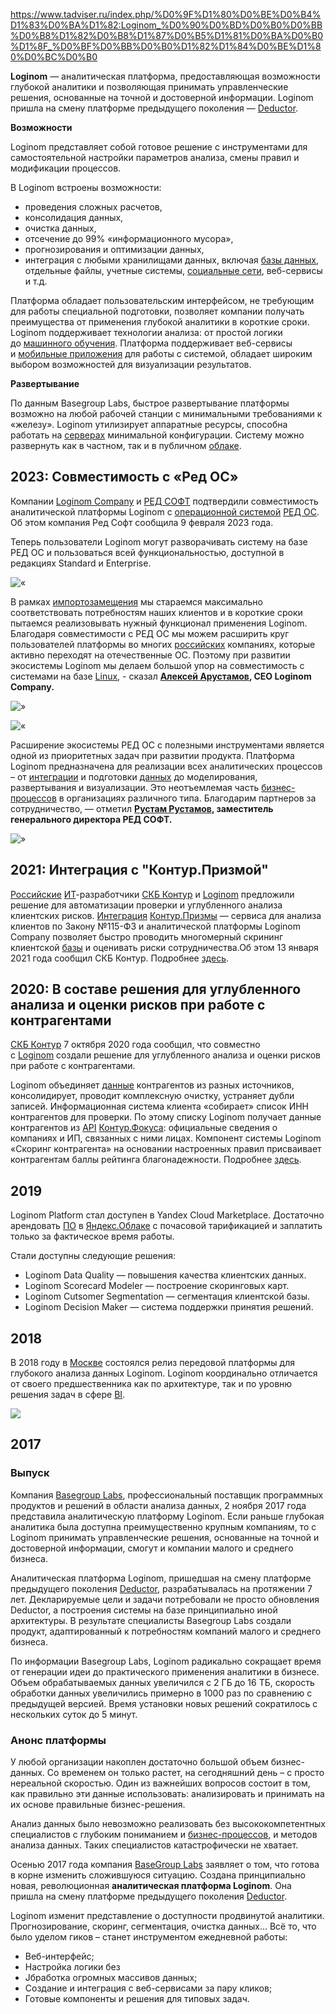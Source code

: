 https://www.tadviser.ru/index.php/%D0%9F%D1%80%D0%BE%D0%B4%D1%83%D0%BA%D1%82:Loginom_%D0%90%D0%BD%D0%B0%D0%BB%D0%B8%D1%82%D0%B8%D1%87%D0%B5%D1%81%D0%BA%D0%B0%D1%8F_%D0%BF%D0%BB%D0%B0%D1%82%D1%84%D0%BE%D1%80%D0%BC%D0%B0

**Loginom** — аналитическая платформа, предоставляющая возможности глубокой аналитики и позволяющая принимать управленческие решения, основанные на точной и достоверной информации. Loginom пришла на смену платформе предыдущего поколения — [Deductor](https://www.tadviser.ru/index.php/%D0%9F%D1%80%D0%BE%D0%B4%D1%83%D0%BA%D1%82:Deductor "Deductor").

**Возможности**

Loginom представляет собой готовое решение с инструментами для самостоятельной настройки параметров анализа, смены правил и модификации процессов.

В Loginom встроены возможности:

-   проведения сложных расчетов,
-   консолидация данных,
-   очистка данных,
-   отсечение до 99% «информационного мусора»,
-   прогнозирования и оптимизации данных,
-   интеграция с любыми хранилищами данных, включая [базы данных](https://www.tadviser.ru/index.php/%D0%91%D0%94 "БД"), отдельные файлы, учетные системы, [социальные сети](https://www.tadviser.ru/index.php/%D0%A1%D1%82%D0%B0%D1%82%D1%8C%D1%8F:%D0%A1%D0%BE%D1%86%D0%B8%D0%B0%D0%BB%D1%8C%D0%BD%D0%B0%D1%8F_%D1%81%D0%B5%D1%82%D1%8C "Социальная сеть"), веб-сервисы и т.д.

Платформа обладает пользовательским интерфейсом, не требующим для работы специальной подготовки, позволяет компании получать преимущества от применения глубокой аналитики в короткие сроки. Loginom поддерживает технологии анализа: от простой логики до [машинного обучения](https://www.tadviser.ru/index.php/%D0%9C%D0%B0%D1%88%D0%B8%D0%BD%D0%BD%D0%BE%D0%B5_%D0%BE%D0%B1%D1%83%D1%87%D0%B5%D0%BD%D0%B8%D0%B5_(Machine_Learning) "Машинное обучение (Machine Learning)"). Платформа поддерживает веб-сервисы и [мобильные приложения](https://www.tadviser.ru/index.php/%D0%9C%D0%BE%D0%B1%D0%B8%D0%BB%D1%8C%D0%BD%D1%8B%D0%B5_%D0%BF%D1%80%D0%B8%D0%BB%D0%BE%D0%B6%D0%B5%D0%BD%D0%B8%D1%8F "Мобильные приложения") для работы с системой, обладает широким выбором возможностей для визуализации результатов.

**Развертывание**

По данным Basegroup Labs, быстрое развертывание платформы возможно на любой рабочей станции с минимальными требованиями к «железу». Loginom утилизирует аппаратные ресурсы, способна работать на [серверах](https://www.tadviser.ru/index.php/%D0%A1%D0%B5%D1%80%D0%B2%D0%B5%D1%80 "Сервер") минимальной конфигурации. Систему можно развернуть как в частном, так и в публичном [облаке](https://www.tadviser.ru/index.php/%D0%9E%D0%B1%D0%BB%D0%B0%D0%BA%D0%B5 "Облаке").

## 2023: Совместимость с «Ред ОС»

Компании [Loginom Company](https://www.tadviser.ru/index.php/%D0%9A%D0%BE%D0%BC%D0%BF%D0%B0%D0%BD%D0%B8%D1%8F:Loginom_Company_(%D1%80%D0%B0%D0%BD%D0%B5%D0%B5_BaseGroup_Labs_%D0%90%D0%BD%D0%B0%D0%BB%D0%B8%D1%82%D0%B8%D1%87%D0%B5%D1%81%D0%BA%D0%B8%D0%B5_%D1%82%D0%B5%D1%85%D0%BD%D0%BE%D0%BB%D0%BE%D0%B3%D0%B8%D0%B8) "Loginom Company (ранее BaseGroup Labs Аналитические технологии)") и [РЕД СОФТ](https://www.tadviser.ru/index.php/%D0%9A%D0%BE%D0%BC%D0%BF%D0%B0%D0%BD%D0%B8%D1%8F:%D0%A0%D0%B5%D0%B4_%D0%A1%D0%BE%D1%84%D1%82_(Red_Soft) "Ред Софт (Red Soft)") подтвердили совместимость аналитической платформы Loginom с [операционной системой](https://www.tadviser.ru/index.php/%D0%9E%D0%A1 "ОС") [РЕД ОС](https://www.tadviser.ru/index.php/%D0%9F%D1%80%D0%BE%D0%B4%D1%83%D0%BA%D1%82:%D0%A0%D0%B5%D0%B4_%D0%9E%D0%A1_(Red_OS) "Ред ОС (Red OS)"). Об этом компания Ред Софт сообщила 9 февраля 2023 года.

Теперь пользователи Loginom могут разворачивать систему на базе РЕД ОС и пользоваться всей функциональностью, доступной в редакциях Standard и Enterprise.

![«](https://www.tadviser.ru/images/4/44/Aquote1.png)

В рамках [импортозамещения](https://www.tadviser.ru/index.php/%D0%98%D0%BC%D0%BF%D0%BE%D1%80%D1%82%D0%BE%D0%B7%D0%B0%D0%BC%D0%B5%D1%89%D0%B5%D0%BD%D0%B8%D0%B5 "Импортозамещение") мы стараемся максимально соответствовать потребностям наших клиентов и в короткие сроки пытаемся реализовывать нужный функционал применения Loginom. Благодаря совместимости с РЕД ОС мы можем расширить круг пользователей платформы во многих [российских](https://www.tadviser.ru/index.php/%D0%A0%D0%BE%D1%81%D1%81%D0%B8%D1%8F "Россия") компаниях, которые активно переходят на отечественные ОС. Поэтому при развитии экосистемы Loginom мы делаем большой упор на совместимость с системами на базе [Linux](https://www.tadviser.ru/index.php/Linux "Linux"), - сказал **[Алексей Арустамов](https://www.tadviser.ru/index.php/%D0%9F%D0%B5%D1%80%D1%81%D0%BE%D0%BD%D0%B0:%D0%90%D1%80%D1%83%D1%81%D1%82%D0%B0%D0%BC%D0%BE%D0%B2_%D0%90%D0%BB%D0%B5%D0%BA%D1%81%D0%B5%D0%B9_%D0%98%D0%B2%D0%B0%D0%BD%D0%BE%D0%B2%D0%B8%D1%87 "Арустамов Алексей Иванович"), CEO Loginom Company.**

![»](https://www.tadviser.ru/images/4/49/Aquote2.png)

  

![«](https://www.tadviser.ru/images/4/44/Aquote1.png)

Расширение экосистемы РЕД ОС с полезными инструментами является одной из приоритетных задач при развитии продукта. Платформа Loginom предназначена для реализации всех аналитических процессов – от [интеграции](https://www.tadviser.ru/index.php/%D0%A1%D1%82%D0%B0%D1%82%D1%8C%D1%8F:%D0%98%D0%BD%D1%82%D0%B5%D0%B3%D1%80%D0%B0%D1%86%D0%B8%D1%8F_%D0%B4%D0%B0%D0%BD%D0%BD%D1%8B%D1%85 "Интеграция данных") и подготовки [данных](https://www.tadviser.ru/index.php/%D0%A1%D1%82%D0%B0%D1%82%D1%8C%D1%8F:%D0%94%D0%B0%D0%BD%D0%BD%D1%8B%D0%B5 "Данные") до моделирования, развертывания и визуализации. Это неотъемлемая часть [бизнес-процессов](https://www.tadviser.ru/index.php/%D0%A1%D1%82%D0%B0%D1%82%D1%8C%D1%8F:%D0%91%D0%B8%D0%B7%D0%BD%D0%B5%D1%81-%D0%BF%D1%80%D0%BE%D1%86%D0%B5%D1%81%D1%81 "Бизнес-процесс") в организациях различного типа. Благодарим партнеров за сотрудничество, — отметил **[Рустам Рустамов](https://www.tadviser.ru/index.php/%D0%9F%D0%B5%D1%80%D1%81%D0%BE%D0%BD%D0%B0:%D0%A0%D1%83%D1%81%D1%82%D0%B0%D0%BC%D0%BE%D0%B2_%D0%A0%D1%83%D1%81%D1%82%D0%B0%D0%BC_%D0%9C%D1%83%D1%85%D1%82%D0%B0%D1%80%D0%BE%D0%B2%D0%B8%D1%87 "Рустамов Рустам Мухтарович"), заместитель генерального директора РЕД СОФТ.**

![»](https://www.tadviser.ru/images/4/49/Aquote2.png)

  

## 2021: Интеграция с "Контур.Призмой"

[Российские](https://www.tadviser.ru/index.php/%D0%A0%D0%BE%D1%81%D1%81%D0%B8%D1%8F "Россия") [ИТ](https://www.tadviser.ru/index.php/%D0%98%D0%A2 "ИТ")-разработчики [СКБ Контур](https://www.tadviser.ru/index.php/%D0%9A%D0%BE%D0%BC%D0%BF%D0%B0%D0%BD%D0%B8%D1%8F:%D0%A1%D0%9A%D0%91_%D0%9A%D0%BE%D0%BD%D1%82%D1%83%D1%80 "СКБ Контур") и [Loginom](https://www.tadviser.ru/index.php/%D0%9A%D0%BE%D0%BC%D0%BF%D0%B0%D0%BD%D0%B8%D1%8F:Loginom_Company_(%D1%80%D0%B0%D0%BD%D0%B5%D0%B5_BaseGroup_Labs_%D0%90%D0%BD%D0%B0%D0%BB%D0%B8%D1%82%D0%B8%D1%87%D0%B5%D1%81%D0%BA%D0%B8%D0%B5_%D1%82%D0%B5%D1%85%D0%BD%D0%BE%D0%BB%D0%BE%D0%B3%D0%B8%D0%B8) "Loginom Company (ранее BaseGroup Labs Аналитические технологии)") предложили решение для автоматизации проверки и углубленного анализа клиентских рисков. [Интеграция](https://www.tadviser.ru/index.php/%D0%A1%D0%B8%D1%81%D1%82%D0%B5%D0%BC%D0%BD%D0%B0%D1%8F_%D0%B8%D0%BD%D1%82%D0%B5%D0%B3%D1%80%D0%B0%D1%86%D0%B8%D1%8F "Системная интеграция") [Контур.Призмы](https://www.tadviser.ru/index.php/%D0%9F%D1%80%D0%BE%D0%B4%D1%83%D0%BA%D1%82:%D0%9A%D0%BE%D0%BD%D1%82%D1%83%D1%80.%D0%9F%D1%80%D0%B8%D0%B7%D0%BC%D0%B0 "Контур.Призма") — сервиса для анализа клиентов по Закону №115-ФЗ и аналитической платформы Loginom Company позволяет быстро проводить многомерный скрининг клиентской [базы](https://www.tadviser.ru/index.php/%D0%91%D0%94 "БД") и оценивать риски сотрудничества.Об этом 13 января 2021 года сообщил СКБ Контур. Подробнее [здесь](https://www.tadviser.ru/index.php/%D0%9F%D1%80%D0%BE%D0%B4%D1%83%D0%BA%D1%82:%D0%9A%D0%BE%D0%BD%D1%82%D1%83%D1%80.%D0%9F%D1%80%D0%B8%D0%B7%D0%BC%D0%B0#.2A2021:_.D0.98.D0.BD.D1.82.D0.B5.D0.B3.D1.80.D0.B0.D1.86.D0.B8.D1.8F_.D1.81_.D0.B0.D0.BD.D0.B0.D0.BB.D0.B8.D1.82.D0.B8.D1.87.D0.B5.D1.81.D0.BA.D0.BE.D0.B9_.D0.BF.D0.BB.D0.B0.D1.82.D1.84.D0.BE.D1.80.D0.BC.D0.BE.D0.B9_Loginom "Продукт:Контур.Призма").

## 2020: В составе решения для углубленного анализа и оценки рисков при работе с контрагентами

[СКБ Контур](https://www.tadviser.ru/index.php/%D0%9A%D0%BE%D0%BC%D0%BF%D0%B0%D0%BD%D0%B8%D1%8F:%D0%A1%D0%9A%D0%91_%D0%9A%D0%BE%D0%BD%D1%82%D1%83%D1%80 "СКБ Контур") 7 октября 2020 года сообщил, что совместно с [Loginom](https://www.tadviser.ru/index.php/%D0%9A%D0%BE%D0%BC%D0%BF%D0%B0%D0%BD%D0%B8%D1%8F:Loginom_Company_(%D1%80%D0%B0%D0%BD%D0%B5%D0%B5_BaseGroup_Labs_%D0%90%D0%BD%D0%B0%D0%BB%D0%B8%D1%82%D0%B8%D1%87%D0%B5%D1%81%D0%BA%D0%B8%D0%B5_%D1%82%D0%B5%D1%85%D0%BD%D0%BE%D0%BB%D0%BE%D0%B3%D0%B8%D0%B8) "Loginom Company (ранее BaseGroup Labs Аналитические технологии)") создали решение для углубленного анализа и оценки рисков при работе с контрагентами.

Loginom объединяет [данные](https://www.tadviser.ru/index.php/%D0%A1%D1%82%D0%B0%D1%82%D1%8C%D1%8F:%D0%94%D0%B0%D0%BD%D0%BD%D1%8B%D0%B5 "Данные") контрагентов из разных источников, консолидирует, проводит комплексную очистку, устраняет дубли записей. Информационная система клиента «собирает» список ИНН контрагентов для проверки. По этому списку Loginom получает данные контрагентов из [API](https://www.tadviser.ru/index.php/API "API") [Контур.Фокуса](https://www.tadviser.ru/index.php/%D0%9A%D0%BE%D0%BD%D1%82%D1%83%D1%80.%D0%A4%D0%BE%D0%BA%D1%83%D1%81 "Контур.Фокус"): официальные сведения о компаниях и ИП, связанных с ними лицах. Компонент системы Loginom «Скоринг контрагента» на основании настроенных правил присваивает контрагентам баллы рейтинга благонадежности. Подробнее [здесь](https://www.tadviser.ru/index.php/%D0%9A%D0%BE%D0%BD%D1%82%D1%83%D1%80.%D0%A4%D0%BE%D0%BA%D1%83%D1%81#.2A_.D0.92_.D1.81.D0.BE.D1.81.D1.82.D0.B0.D0.B2.D0.B5_.D1.80.D0.B5.D1.88.D0.B5.D0.BD.D0.B8.D1.8F_.D0.B4.D0.BB.D1.8F_.D1.83.D0.B3.D0.BB.D1.83.D0.B1.D0.BB.D0.B5.D0.BD.D0.BD.D0.BE.D0.B3.D0.BE_.D0.B0.D0.BD.D0.B0.D0.BB.D0.B8.D0.B7.D0.B0_.D0.B8_.D0.BE.D1.86.D0.B5.D0.BD.D0.BA.D0.B8_.D1.80.D0.B8.D1.81.D0.BA.D0.BE.D0.B2_.D0.BF.D1.80.D0.B8_.D1.80.D0.B0.D0.B1.D0.BE.D1.82.D0.B5_.D1.81_.D0.BA.D0.BE.D0.BD.D1.82.D1.80.D0.B0.D0.B3.D0.B5.D0.BD.D1.82.D0.B0.D0.BC.D0.B8 "Контур.Фокус").

## 2019

Loginom Platform стал доступен в Yandex Cloud Marketplace. Достаточно арендовать [ПО](https://www.tadviser.ru/index.php/%D0%A1%D1%82%D0%B0%D1%82%D1%8C%D1%8F:%D0%9F%D1%80%D0%BE%D0%B3%D1%80%D0%B0%D0%BC%D0%BC%D0%BD%D0%BE%D0%B5_%D0%BE%D0%B1%D0%B5%D1%81%D0%BF%D0%B5%D1%87%D0%B5%D0%BD%D0%B8%D0%B5 "Программное обеспечение") в [Яндекс.Облаке](https://www.tadviser.ru/index.php/%D0%AF%D0%BD%D0%B4%D0%B5%D0%BA%D1%81.%D0%9E%D0%B1%D0%BB%D0%B0%D0%BA%D0%B5 "Яндекс.Облаке") с почасовой тарификацией и заплатить только за фактическое время работы.

Стали доступны следующие решения:

-   Loginom Data Quality — повышения качества клиентских данных.
-   Loginom Scorecard Modeler — построение скоринговых карт.
-   Loginom Cutsomer Segmentation — сегментация клиентской базы.
-   Loginom Decision Maker — система поддержки принятия решений.

## 2018

В 2018 году в [Москве](https://www.tadviser.ru/index.php/%D0%9C%D0%BE%D1%81%D0%BA%D0%B2%D0%B5 "Москве") состоялся релиз передовой платформы для глубокого анализа данных Loginom. Loginom координально отличается от своего предшественника как по архитектуре, так и по уровню решения задач в сфере [BI](https://www.tadviser.ru/index.php/BI "BI").

![](https://www.tadviser.ru/images/4/4d/Loginom_logo.PNG)

## 2017

### Выпуск

Компания [Basegroup Labs](https://www.tadviser.ru/index.php/%D0%9A%D0%BE%D0%BC%D0%BF%D0%B0%D0%BD%D0%B8%D1%8F:BaseGroup_Labs_(%D0%90%D0%BD%D0%B0%D0%BB%D0%B8%D1%82%D0%B8%D1%87%D0%B5%D1%81%D0%BA%D0%B8%D0%B5_%D1%82%D0%B5%D1%85%D0%BD%D0%BE%D0%BB%D0%BE%D0%B3%D0%B8%D0%B8) "BaseGroup Labs (Аналитические технологии)"), профессиональный поставщик программных продуктов и решений в области анализа данных, 2 ноября 2017 года представила аналитическую платформу Loginom. Если раньше глубокая аналитика была доступна преимущественно крупным компаниям, то с Loginom принимать управленческие решения, основанные на точной и достоверной информации, смогут и компании малого и среднего бизнеса.

Аналитическая платформа Loginom, пришедшая на смену платформе предыдущего поколения [Deductor](https://www.tadviser.ru/index.php/%D0%9F%D1%80%D0%BE%D0%B4%D1%83%D0%BA%D1%82:Deductor "Deductor"), разрабатывалась на протяжении 7 лет. Декларируемые цели и задачи потребовали не просто обновления Deductor, а построения системы на базе принципиально иной архитектуры. В результате специалисты Basegroup Labs создали продукт, адаптированный к потребностям компаний малого и среднего бизнеса.

По информации Basegroup Labs, Loginom радикально сокращает время от генерации идеи до практического применения аналитики в бизнесе. Объем обрабатываемых данных увеличился с 2 ГБ до 16 ТБ, скорость обработки данных увеличились примерно в 1000 раз по сравнению с предыдущей версией. Время установки новых решений сократилось с нескольких суток до 5 минут.

### Анонс платформы

У любой организации накоплен достаточно большой объем бизнес-данных. Со временем он только растет, на сегодняшний день – с просто нереальной скоростью. Один из важнейших вопросов состоит в том, как правильно эти данные использовать: анализировать и принимать на их основе правильные бизнес-решения.

Анализ данных было невозможно реализовать без высококомпетентных специалистов с глубоким пониманием и [бизнес-процессов](https://www.tadviser.ru/index.php/BPM "BPM"), и методов анализа данных. Таких специалистов катастрофически не хватает.

Осенью 2017 года компания [BaseGroup Labs](https://www.tadviser.ru/index.php/%D0%9A%D0%BE%D0%BC%D0%BF%D0%B0%D0%BD%D0%B8%D1%8F:BaseGroup_Labs "BaseGroup Labs") заявляет о том, что готова в корне изменить сложившуюся ситуацию. Создана принципиально новая, революционная **аналитическая платформа Loginom**. Она пришла на смену платформе предыдущего поколения [Deductor](https://www.tadviser.ru/index.php/%D0%9F%D1%80%D0%BE%D0%B4%D1%83%D0%BA%D1%82:Deductor "Deductor").

Loginom изменит представление о доступности продвинутой аналитики. Прогнозирование, скоринг, сегментация, очистка данных... Всё то, что было уделом гиков – станет инструментом ежедневной работы:

-   Веб-интерфейс;
-   Настройка логики без
-   Jбработка огромных массивов данных;
-   Создание и интеграция с веб-сервисами за пару кликов;
-   Готовые компоненты и решения для типовых задач.